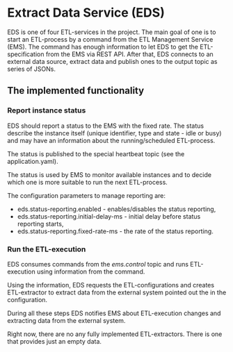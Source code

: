 # Extract Data Service (EDS)

EDS is one of four ETL-services in the project. The main goal of one is to start an ETL-process by a command from the 
ETL Management Service (EMS). The command has enough information to let EDS to get the ETL-specification from the EMS 
via REST API. After that, EDS connects to an external data source, extract data and publish ones to the output topic as 
series of JSONs.

## The implemented functionality

### Report instance status

EDS should report a status to the EMS with the fixed rate. The status describe the instance itself (unique identifier, 
type and state - idle or busy) and may have an information about the running/scheduled ETL-process.

The status is published to the special heartbeat topic (see the application.yaml).

The status is used by EMS to monitor available instances and to decide which one is more suitable to run the next ETL-process.

The configuration parameters to manage reporting are:
- eds.status-reporting.enabled - enables/disables the status reporting,
- eds.status-reporting.initial-delay-ms - initial delay before status reporting starts,
- eds.status-reporting.fixed-rate-ms - the rate of the status reporting.

### Run the ETL-execution

EDS consumes commands from the *ems.control* topic and runs ETL-execution using information from the command.

Using the information, EDS requests the ETL-configurations and creates ETL-extractor to extract data from the external system 
pointed out the in the configuration.

During all these steps EDS notifies EMS about ETL-execution changes and extracting data from the external system.

Right now, there are no any fully implemented ETL-extractors. There is one that provides just an empty data.
